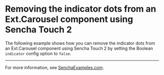 # Removing the indicator dots from an Ext.Carousel component using Sencha Touch 2 #

The following example shows how you can remove the indicator dots from an Ext.Carousel component using Sencha Touch 2 by setting the Boolean `indicator` config option to `false`.

---

For more information, see [SenchaExamples.com](http://senchaexamples.com/2012/02/27/removing-the-indicator-dots-from-an-ext-carousel-component-using-sencha-touch-2/).